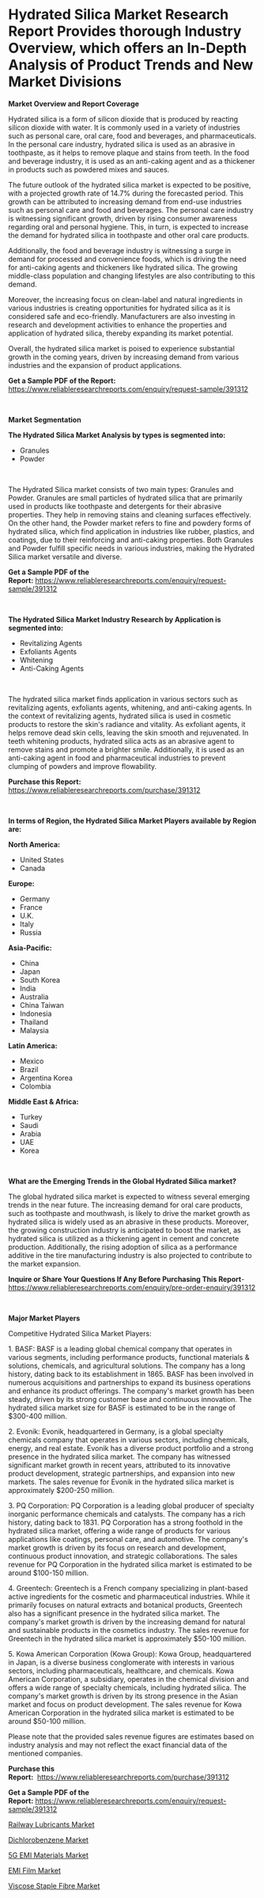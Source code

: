 <p><h1>Hydrated Silica Market Research Report Provides thorough Industry Overview, which offers an In-Depth Analysis of Product Trends and New Market Divisions</h1></p><p><strong>Market Overview and Report Coverage</strong></p>
<p><p>Hydrated silica is a form of silicon dioxide that is produced by reacting silicon dioxide with water. It is commonly used in a variety of industries such as personal care, oral care, food and beverages, and pharmaceuticals. In the personal care industry, hydrated silica is used as an abrasive in toothpaste, as it helps to remove plaque and stains from teeth. In the food and beverage industry, it is used as an anti-caking agent and as a thickener in products such as powdered mixes and sauces.</p><p>The future outlook of the hydrated silica market is expected to be positive, with a projected growth rate of 14.7% during the forecasted period. This growth can be attributed to increasing demand from end-use industries such as personal care and food and beverages. The personal care industry is witnessing significant growth, driven by rising consumer awareness regarding oral and personal hygiene. This, in turn, is expected to increase the demand for hydrated silica in toothpaste and other oral care products.</p><p>Additionally, the food and beverage industry is witnessing a surge in demand for processed and convenience foods, which is driving the need for anti-caking agents and thickeners like hydrated silica. The growing middle-class population and changing lifestyles are also contributing to this demand.</p><p>Moreover, the increasing focus on clean-label and natural ingredients in various industries is creating opportunities for hydrated silica as it is considered safe and eco-friendly. Manufacturers are also investing in research and development activities to enhance the properties and application of hydrated silica, thereby expanding its market potential.</p><p>Overall, the hydrated silica market is poised to experience substantial growth in the coming years, driven by increasing demand from various industries and the expansion of product applications.</p></p>
<p><strong>Get a Sample PDF of the Report:</strong> <a href="https://www.reliableresearchreports.com/enquiry/request-sample/391312">https://www.reliableresearchreports.com/enquiry/request-sample/391312</a></p>
<p>&nbsp;</p>
<p><strong>Market Segmentation</strong></p>
<p><strong>The Hydrated Silica Market Analysis by types is segmented into:</strong></p>
<p><ul><li>Granules</li><li>Powder</li></ul></p>
<p>&nbsp;</p>
<p><p>The Hydrated Silica market consists of two main types: Granules and Powder. Granules are small particles of hydrated silica that are primarily used in products like toothpaste and detergents for their abrasive properties. They help in removing stains and cleaning surfaces effectively. On the other hand, the Powder market refers to fine and powdery forms of hydrated silica, which find application in industries like rubber, plastics, and coatings, due to their reinforcing and anti-caking properties. Both Granules and Powder fulfill specific needs in various industries, making the Hydrated Silica market versatile and diverse.</p></p>
<p><strong>Get a Sample PDF of the Report:</strong>&nbsp;<a href="https://www.reliableresearchreports.com/enquiry/request-sample/391312">https://www.reliableresearchreports.com/enquiry/request-sample/391312</a></p>
<p>&nbsp;</p>
<p><strong>The Hydrated Silica Market Industry Research by Application is segmented into:</strong></p>
<p><ul><li>Revitalizing Agents</li><li>Exfoliants Agents</li><li>Whitening</li><li>Anti-Caking Agents</li></ul></p>
<p>&nbsp;</p>
<p><p>The hydrated silica market finds application in various sectors such as revitalizing agents, exfoliants agents, whitening, and anti-caking agents. In the context of revitalizing agents, hydrated silica is used in cosmetic products to restore the skin's radiance and vitality. As exfoliant agents, it helps remove dead skin cells, leaving the skin smooth and rejuvenated. In teeth whitening products, hydrated silica acts as an abrasive agent to remove stains and promote a brighter smile. Additionally, it is used as an anti-caking agent in food and pharmaceutical industries to prevent clumping of powders and improve flowability.</p></p>
<p><strong>Purchase this Report:</strong>&nbsp; <a href="https://www.reliableresearchreports.com/purchase/391312">https://www.reliableresearchreports.com/purchase/391312</a></p>
<p>&nbsp;</p>
<p><strong>In terms of Region, the Hydrated Silica Market Players available by Region are:</strong></p>
<p>
    <p> <strong> North America: </strong>
        <ul>
            <li>United States</li>
            <li>Canada</li>
        </ul>
        </p> 
    <p> <strong> Europe: </strong>
        <ul>
            <li>Germany</li>
            <li>France</li>
            <li>U.K.</li>
            <li>Italy</li>
            <li>Russia</li>
        </ul>
        </p> 
    <p> <strong> Asia-Pacific: </strong>
        <ul>
            <li>China</li>
            <li>Japan</li>
            <li>South Korea</li>
            <li>India</li>
            <li>Australia</li>
            <li>China Taiwan</li>
            <li>Indonesia</li>
            <li>Thailand</li>
            <li>Malaysia</li>
        </ul>
        </p> 
    <p> <strong> Latin America: </strong>
        <ul>
            <li>Mexico</li>
            <li>Brazil</li>
            <li>Argentina Korea</li>
            <li>Colombia</li>
        </ul>
        </p> 
    <p> <strong> Middle East & Africa: </strong>
        <ul>
            <li>Turkey</li>
            <li>Saudi</li>
            <li>Arabia</li>
            <li>UAE</li>
            <li>Korea</li>
        </ul>
    </p>
    </p>
<p>&nbsp;</p>
<p><strong>What are the Emerging Trends in the Global Hydrated Silica market?</strong></p>
<p><p>The global hydrated silica market is expected to witness several emerging trends in the near future. The increasing demand for oral care products, such as toothpaste and mouthwash, is likely to drive the market growth as hydrated silica is widely used as an abrasive in these products. Moreover, the growing construction industry is anticipated to boost the market, as hydrated silica is utilized as a thickening agent in cement and concrete production. Additionally, the rising adoption of silica as a performance additive in the tire manufacturing industry is also projected to contribute to the market expansion.</p></p>
<p><strong>Inquire or Share Your Questions If Any Before Purchasing This Report</strong>- <a href="https://www.reliableresearchreports.com/enquiry/pre-order-enquiry/391312">https://www.reliableresearchreports.com/enquiry/pre-order-enquiry/391312</a></p>
<p>&nbsp;</p>
<p><strong>Major Market Players</strong></p>
<p><p>Competitive Hydrated Silica Market Players:</p><p>1. BASF: BASF is a leading global chemical company that operates in various segments, including performance products, functional materials & solutions, chemicals, and agricultural solutions. The company has a long history, dating back to its establishment in 1865. BASF has been involved in numerous acquisitions and partnerships to expand its business operations and enhance its product offerings. The company's market growth has been steady, driven by its strong customer base and continuous innovation. The hydrated silica market size for BASF is estimated to be in the range of $300-400 million.</p><p>2. Evonik: Evonik, headquartered in Germany, is a global specialty chemicals company that operates in various sectors, including chemicals, energy, and real estate. Evonik has a diverse product portfolio and a strong presence in the hydrated silica market. The company has witnessed significant market growth in recent years, attributed to its innovative product development, strategic partnerships, and expansion into new markets. The sales revenue for Evonik in the hydrated silica market is approximately $200-250 million.</p><p>3. PQ Corporation: PQ Corporation is a leading global producer of specialty inorganic performance chemicals and catalysts. The company has a rich history, dating back to 1831. PQ Corporation has a strong foothold in the hydrated silica market, offering a wide range of products for various applications like coatings, personal care, and automotive. The company's market growth is driven by its focus on research and development, continuous product innovation, and strategic collaborations. The sales revenue for PQ Corporation in the hydrated silica market is estimated to be around $100-150 million.</p><p>4. Greentech: Greentech is a French company specializing in plant-based active ingredients for the cosmetic and pharmaceutical industries. While it primarily focuses on natural extracts and botanical products, Greentech also has a significant presence in the hydrated silica market. The company's market growth is driven by the increasing demand for natural and sustainable products in the cosmetics industry. The sales revenue for Greentech in the hydrated silica market is approximately $50-100 million.</p><p>5. Kowa American Corporation (Kowa Group): Kowa Group, headquartered in Japan, is a diverse business conglomerate with interests in various sectors, including pharmaceuticals, healthcare, and chemicals. Kowa American Corporation, a subsidiary, operates in the chemical division and offers a wide range of specialty chemicals, including hydrated silica. The company's market growth is driven by its strong presence in the Asian market and focus on product development. The sales revenue for Kowa American Corporation in the hydrated silica market is estimated to be around $50-100 million.</p><p>Please note that the provided sales revenue figures are estimates based on industry analysis and may not reflect the exact financial data of the mentioned companies.</p></p>
<p><strong>Purchase this Report:</strong>&nbsp;&nbsp;<a href="https://www.reliableresearchreports.com/purchase/391312">https://www.reliableresearchreports.com/purchase/391312</a></p>
<p></p>
<p><strong>Get a Sample PDF of the Report:</strong>&nbsp;<a href="https://www.reliableresearchreports.com/enquiry/request-sample/391312">https://www.reliableresearchreports.com/enquiry/request-sample/391312</a></p>
<p><p><a href="https://medium.com/@raymondgray765/decoding-railway-lubricants-market-metrics-market-share-trends-and-growth-patterns-8ce06ef295b1">Railway Lubricants Market</a></p><p><a href="https://medium.com/@waltercruz6g/dichlorobenzene-market-report-reveals-the-latest-trends-and-growth-opportunities-of-this-market-926fe2e677fd">Dichlorobenzene Market</a></p><p><a href="https://github.com/provorikovar/Market-Research-Report-List-1/blob/main/5g-emi-materials-market.md">5G EMI Materials Market</a></p><p><a href="https://github.com/aliciawhite5576/Market-Research-Report-List-1/blob/main/emi-film-market.md">EMI Film Market</a></p><p><a href="https://medium.com/@jamesday5g/viscose-staple-fibre-market-size-cagr-trends-2024-2030-568e65fdea1f">Viscose Staple Fibre Market</a></p></p>